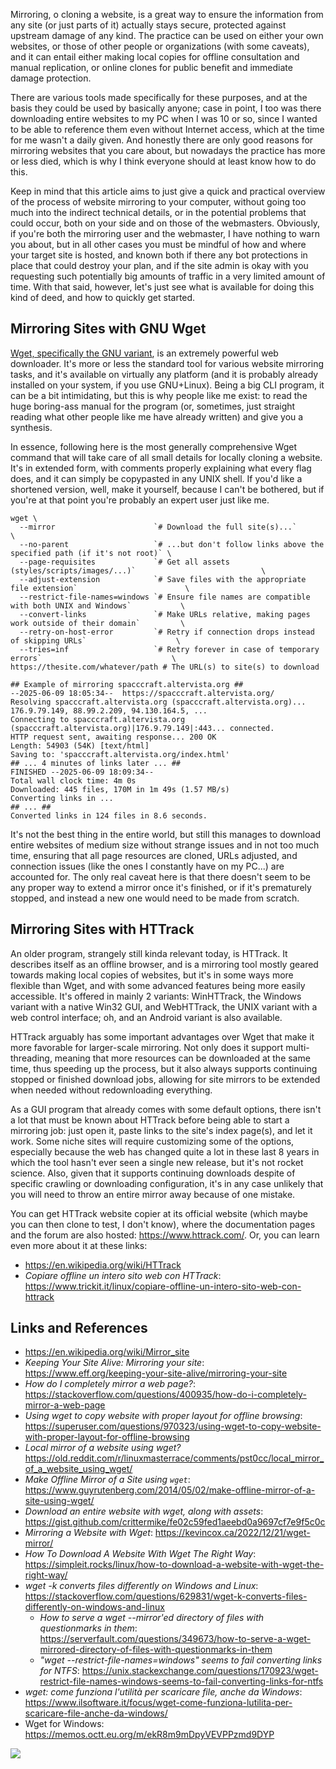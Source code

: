 <!--t How to Mirror Websites for Fun and Profit t-->
<!--d Mirroring, o cloning a website, is a great way to ensure the information from any site (or just parts of it) actually stays secure, protected against d-->
<!--tag Random tag-->

Mirroring, o cloning a website, is a great way to ensure the information from any site (or just parts of it) actually stays secure, protected against upstream damage of any kind. The practice can be used on either your own websites, or those of other people or organizations (with some caveats), and it can entail either making local copies for offline consultation and manual replication, or online clones for public benefit and immediate damage protection.

There are various tools made specifically for these purposes, and at the basis they could be used by basically anyone; case in point, I too was there downloading entire websites to my PC when I was 10 or so, since I wanted to be able to reference them even without Internet access, which at the time for me wasn't a daily given. And honestly there are only good reasons for mirroring websites that you care about, but nowadays the practice has more or less died, which is why I think everyone should at least know how to do this.

Keep in mind that this article aims to just give a quick and practical overview of the process of website mirroring to your computer, without going too much into the indirect technical details, or in the potential problems that could occur, both on your side and on those of the webmasters. Obviously, if you're both the mirroring user and the webmaster, I have nothing to warn you about, but in all other cases you must be mindful of how and where your target site is hosted, and known both if there any bot protections in place that could destroy your plan, and if the site admin is okay with you requesting such potentially big amounts of traffic in a very limited amount of time.
With that said, however, let's just see what is available for doing this kind of deed, and how to quickly get started.

## Mirroring Sites with GNU Wget

[Wget, specifically the GNU variant](https://www.gnu.org/software/wget/), is an extremely powerful web downloader. It's more or less the standard tool for various website mirroring tasks, and it's available on virtually any platform (and it is probably already installed on your system, if you use GNU+Linux). Being a big CLI program, it can be a bit intimidating, but this is why people like me exist: to read the huge boring-ass manual for the program (or, sometimes, just straight reading what other people like me have already written) and give you a synthesis.

In essence, following here is the most generally comprehensive Wget command that will take care of all small details for locally cloning a website. It's in extended form, with comments properly explaining what every flag does, and it can simply be copypasted in any UNIX shell. If you'd like a shortened version, well, make it yourself, because I can't be bothered, but if you're at that point you're probably an expert user just like me.

```sh{.pre}
wget \
  --mirror                      `# Download the full site(s)...`                                          \
  --no-parent                   `# ...but don't follow links above the specified path (if it's not root)` \
  --page-requisites             `# Get all assets (styles/scripts/images/...)`                            \
  --adjust-extension            `# Save files with the appropriate file extension`                        \
  --restrict-file-names=windows `# Ensure file names are compatible with both UNIX and Windows`           \
  --convert-links               `# Make URLs relative, making pages work outside of their domain`         \
  --retry-on-host-error         `# Retry if connection drops instead of skipping URLs`                    \
  --tries=inf                   `# Retry forever in case of temporary errors`                             \
https://thesite.com/whatever/path # The URL(s) to site(s) to download
```

```
## Example of mirroring spacccraft.altervista.org ##
--2025-06-09 18:05:34--  https://spacccraft.altervista.org/
Resolving spacccraft.altervista.org (spacccraft.altervista.org)... 176.9.79.149, 88.99.2.209, 94.130.164.5, ...
Connecting to spacccraft.altervista.org (spacccraft.altervista.org)|176.9.79.149|:443... connected.
HTTP request sent, awaiting response... 200 OK
Length: 54903 (54K) [text/html]
Saving to: 'spacccraft.altervista.org/index.html'
## ... 4 minutes of links later ... ##
FINISHED --2025-06-09 18:09:34--
Total wall clock time: 4m 0s
Downloaded: 445 files, 170M in 1m 49s (1.57 MB/s)
Converting links in ...
## ... ##
Converted links in 124 files in 8.6 seconds.
```

It's not the best thing in the entire world, but still this manages to download entire websites of medium size without strange issues and in not too much time, ensuring that all page resources are cloned, URLs adjusted, and connection issues (like the ones I constantly have on my PC...) are accounted for. The only real caveat here is that there doesn't seem to be any proper way to extend a mirror once it's finished, or if it's prematurely stopped, and instead a new one would need to be made from scratch.

## Mirroring Sites with HTTrack

An older program, strangely still kinda relevant today, is HTTrack. It describes itself as an offline browser, and is a mirroring tool mostly geared towards making local copies of websites, but it's in some ways more flexible than Wget, and with some advanced features being more easily accessible. It's offered in mainly 2 variants: WinHTTrack, the Windows variant with a native Win32 GUI, and WebHTTrack, the UNIX variant with a web control interface; oh, and an Android variant is also available.

HTTrack arguably has some important advantages over Wget that make it more favorable for larger-scale mirroring. Not only does it support multi-threading, meaning that more resources can be downloaded at the same time, thus speeding up the process, but it also always supports continuing stopped or finished download jobs, allowing for site mirrors to be extended when needed without redownloading everything.

As a GUI program that already comes with some default options, there isn't a lot that must be known about HTTrack before being able to start a mirroring job: just open it, paste links to the site's index page(s), and let it work. Some niche sites will require customizing some of the options, especially because the web has changed quite a lot in these last 8 years in which the tool hasn't ever seen a single new release, but it's not rocket science. Also, given that it supports continuing downloads despite of specific crawling or downloading configuration, it's in any case unlikely that you will need to throw an entire mirror away because of one mistake.

You can get HTTrack website copier at its official website (which maybe you can then clone to test, I don't know), where the documentation pages and the forum are also hosted: <https://www.httrack.com/>. Or, you can learn even more about it at these links:

* <https://en.wikipedia.org/wiki/HTTrack>
* *Copiare offline un intero sito web con HTTrack*: <https://www.trickit.it/linux/copiare-offline-un-intero-sito-web-con-httrack>

## Links and References

* <https://en.wikipedia.org/wiki/Mirror_site>
* *Keeping Your Site Alive: Mirroring your site*: https://www.eff.org/keeping-your-site-alive/mirroring-your-site
* *How do I completely mirror a web page?*: <https://stackoverflow.com/questions/400935/how-do-i-completely-mirror-a-web-page>
* *Using wget to copy website with proper layout for offline browsing*: <https://superuser.com/questions/970323/using-wget-to-copy-website-with-proper-layout-for-offline-browsing>
* *Local mirror of a website using wget?* <https://old.reddit.com/r/linuxmasterrace/comments/pst0cc/local_mirror_of_a_website_using_wget/>
* *Make Offline Mirror of a Site using `wget`*: <https://www.guyrutenberg.com/2014/05/02/make-offline-mirror-of-a-site-using-wget/>
* *Download an entire website with wget, along with assets*: <https://gist.github.com/crittermike/fe02c59fed1aeebd0a9697cf7e9f5c0c>
* *Mirroring a Website with Wget*: <https://kevincox.ca/2022/12/21/wget-mirror/>
* *How To Download A Website With Wget The Right Way*: <https://simpleit.rocks/linux/how-to-download-a-website-with-wget-the-right-way/>
* *wget -k converts files differently on Windows and Linux*: <https://stackoverflow.com/questions/629831/wget-k-converts-files-differently-on-windows-and-linux>
  * *How to serve a wget --mirror'ed directory of files with questionmarks in them*: <https://serverfault.com/questions/349673/how-to-serve-a-wget-mirrored-directory-of-files-with-questionmarks-in-them>
  * *"wget --restrict-file-names=windows" seems to fail converting links for NTFS*: <https://unix.stackexchange.com/questions/170923/wget-restrict-file-names-windows-seems-to-fail-converting-links-for-ntfs>
* *wget: come funziona l'utilità per scaricare file, anche da Windows*: https://www.ilsoftware.it/focus/wget-come-funziona-lutilita-per-scaricare-file-anche-da-windows/
* Wget for Windows: <https://memos.octt.eu.org/m/ekR8m9mDpyVEVPPzmd9DYP>

![](https://stuff.octt.eu.org/content/images/20250623230830-Untitled63284389.png)
